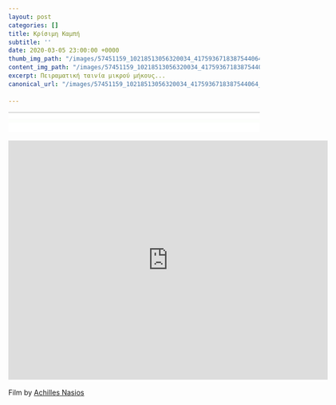 ```yaml
---
layout: post
categories: []
title: Κρίσιμη Καμπή
subtitle: ''
date: 2020-03-05 23:00:00 +0000
thumb_img_path: "/images/57451159_10218513056320034_4175936718387544064_o.jpg"
content_img_path: "/images/57451159_10218513056320034_4175936718387544064_o.jpg"
excerpt: Πειραματική ταινία μικρού μήκους...
canonical_url: "/images/57451159_10218513056320034_4175936718387544064_o.jpg"

---
```

![](/images/bwok-2.jpg)

<iframe src="https://player.vimeo.com/video/2400209" width="640" height="480" frameborder="0" allow="autoplay; fullscreen" allowfullscreen></iframe>

Film by <a href="https://www.facebook.com/achilles.nasios" target="blank">Achilles Nasios</a>